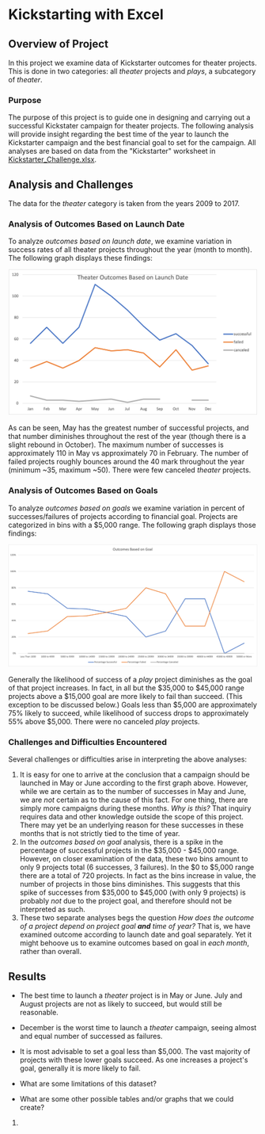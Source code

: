 # Kickstarting with Excel

## Overview of Project
In this project we examine data of Kickstarter outcomes for theater projects. This is done in two categories: all *theater* projects and *plays*, a subcategory of *theater*.

### Purpose
The purpose of this project is to guide one in designing and carrying out a successful Kickstater campaign for theater projects. The following analysis will provide insight regarding the best time of the year to launch the Kickstarter campaign and the best financial goal to set for the campaign. All analyses are based on data from the "Kickstarter" worksheet in [Kickstarter_Challenge.xlsx](Kickstarter_Challenge.xlsx).

## Analysis and Challenges
The data for the *theater* category is taken from the years 2009 to 2017.

### Analysis of Outcomes Based on Launch Date
To analyze *outcomes based on launch date*, we examine variation in success rates of all theater projects throughout the year (month to month). The following graph displays these findings:

![Outcomes Based on Launch Date Findings](resources/Theater_Outcomes_vs_Launch.png)

As can be seen, May has the greatest number of successful projects, and that number diminishes throughout the rest of the year (though there is a slight rebound in October). The maximum number of successes is approximately 110 in May vs approximately 70 in February. The number of failed projects roughly bounces around the 40 mark throughout the year (minimum ~35, maximum ~50). There were few canceled *theater* projects.

### Analysis of Outcomes Based on Goals
To analyze *outcomes based on goals* we examine variation in percent of successes/failures of projects according to financial goal. Projects are categorized in bins with a $5,000 range. The following graph displays those findings:

![Outcomes Based on Goals](resources/Outcomes_vs_Goals.png)

Generally the likelihood of success of a *play* project diminishes as the goal of that project increases. In fact, in all but the $35,000 to $45,000 range projects above a $15,000 goal are more likely to fail than succeed. (This exception to be discussed below.) Goals less than $5,000 are approximately 75% likely to succeed, while likelihood of success drops to approximately 55% above $5,000. There were no canceled *play* projects.

### Challenges and Difficulties Encountered
Several challenges or difficulties arise in interpreting the above analyses:

1. It is easy for one to arrive at the conclusion that a campaign should be launched in May or June according to the first graph above. However, while we are certain as to the number of successes in May and June, we are *not* certain as to the cause of this fact. For one thing, there are simply more campaigns during these months. *Why is this?* That inquiry requires data and other knowledge outside the scope of this project. There may yet be an underlying reason for these successes in these months that is not strictly tied to the time of year.
2. In the *outcomes based on goal* analysis, there is a spike in the percentage of successful projects in the $35,000 - $45,000 range. However, on closer examination of the data, these two bins amount to only 9 projects total (6 successes, 3 failures). In the $0 to $5,000 range there are a total of 720 projects. In fact as the bins increase in value, the number of projects in those bins diminishes. This suggests that this spike of successes from $35,000 to $45,000 (with only 9 projects) is probably *not* due to the project goal, and therefore should not be interpreted as such.
3. These two separate analyses begs the question *How does the outcome of a project depend on project goal **and** time of year?* That is, we have examined outcome according to launch date and goal separately. Yet it might behoove us to examine outcomes based on goal in *each month*, rather than overall.

## Results

- The best time to launch a *theater* project is in May or June. July and August projects are not as likely to succeed, but would still be reasonable.

- December is the worst time to launch a *theater* campaign, seeing almost and equal number of successed as failures.

- It is most advisable to set a goal less than $5,000. The vast majority of projects with these lower goals succeed. As one increases a project's goal, generally it is more likely to fail.

- What are some limitations of this dataset?

- What are some other possible tables and/or graphs that we could create?
1. 
